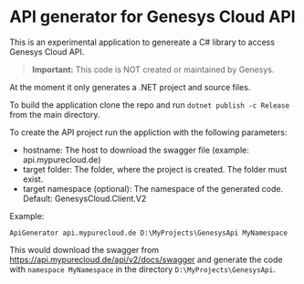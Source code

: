 ﻿# API generator for Genesys Cloud API

This is an experimental application to genereate a C# library to access Genesys Cloud API.

> **Important:** This code is NOT created or maintained by Genesys. 

At the moment it only generates a .NET project and source files.

To build the application clone the repo and run ```dotnet publish -c Release``` from the main directory.

To create the API project run the appliction with the following parameters:

- hostname: The host to download the swagger file (example: api.mypurecloud.de)
- target folder: The folder, where the project is created. The folder must exist.
- target namespace (optional): The namespace of the generated code. Default: GenesysCloud.Client.V2

Example:
```
ApiGenerator api.mypurecloud.de D:\MyProjects\GenesysApi MyNamespace
```

This would download the swagger from https://api.mypurecloud.de/api/v2/docs/swagger and generate the code with ```namespace MyNamespace``` in the directory ```D:\MyProjects\GenesysApi```.




